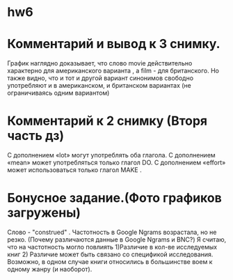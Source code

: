 # hw6
# Комментарий и вывод к 3 снимку. 
График наглядно доказывает, что слово movie действительно характерно для американского варианта , а film - для британского. Но также видно, что и тот и другой вариант синонимов свободно употребляют и в американском, и британском вариантах (не ограничиваясь одним вариантом)
# Комментарий к 2 снимку (Вторя часть дз) 
С дополнением «lot» могут употреблять оба глагола.
С дополнением «mean» может употребляться только глагол DO.
С дополнением «effort» может использоваться только глагол MAKE .
# Бонусное задание.(Фото графиков загружены)
Слово -  "construed" . Частотность в Google Ngrams возрастала, но не резко. 
(Почему различаются данные в Google Ngrams и BNC?) Я считаю, что на частотность могло повлиять 1)Различие в кол-ве исследуемых книг 2) Различие может быть связано со спецификой исследования. Возможно, в одном случае книги относились в большинстве воем к одному жанру (и наоборот).
